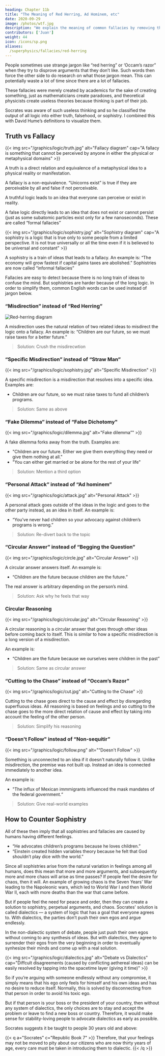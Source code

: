 ```yaml
---
heading: Chapter 11b
title: "The Meaning of Red Herring, Ad Hominem, etc"
date: 2020-09-29
image: /photos/wtf.jpg
description: "We explain the meaning of common fallacies by removing the jargon"
contributors: ['Juan']
weight: 44
icon: /icons/sp.png
aliases:
  /superphysics/fallacies/red-herring
---
```




People sometimes use strange jargon like “red herring” or ‘Occam’s razor” when they try to disprove arguments that they don’t like. Such words then force the other side to do research on what those jargon mean. This can potentially waste a lot of time since there are a lot of fallacies. 

These fallacies were merely created by academics for the sake of creating something, just as mathematicians create paradoxes, and theoretical physicists create useless theories because thinking is part of their job.

Socrates was aware of such useless thinking and so he classified the output of all logic into either truth, falsehood, or sophistry. I combined this with David Hume’s definitions to visualize them.


## Truth vs Fallacy

{{< img src="/graphics/logic/truth.jpg" alt="Fallacy diagram" cap="A fallacy is something that cannot be perceived by anyone in either the physical or metaphysical domains" >}}

<!-- ![](https://sorasystem.sirv.com/graphics/f-truth.jpg) -->

<!-- https://sorasystem.sirv.com/graphics/f-actualmisdirection.jpg
https://sorasystem.sirv.com/graphics/f-attack.jpg
https://sorasystem.sirv.com/graphics/f-circ.jpg
https://sorasystem.sirv.com/graphics/f-circr.jpg
https://sorasystem.sirv.com/graphics/f-cut.jpg -->

A truth is a direct relation and equivalence of a metaphysical idea to a physical reality or manifestation. 

A fallacy is a non-equivalence. “Unicorns exist” is true if they are perceivable by all and false if not perceivable.

A truthful logic leads to an idea that everyone can perceive or exist in reality. 

A false logic directly leads to an idea that does not exist or cannot persist (just as some subatomic particles exist only for a few nanoseconds). These are called “formal fallacies”

{{< img src="/graphics/logic/sophistry.jpg" alt="Sophistry diagram" cap="A sophistry is a logic that is true only to some people from a limited perspective. It is not true universally or all the time even if it is believed to be universal and constant" >}}


A sophistry is a train of ideas that leads to a fallacy. An example is: “The economy will grow fastest if capital gains taxes are abolished.” Sophistries are now called “informal fallacies”

Fallacies are easy to detect because there is no long train of ideas to confuse the mind. But sophistries are harder because of the long logic. In order to simplify them, common English words can be used instead of jargon below.

<!-- > Solution: Give a real-world example that refutes the fallacy -->


### “Misdirection” instead of “Red Herring”

![Red-herring diagram](/graphics/logic/misdirection.jpg)

A misdirection uses the natural relation of two related ideas to misdirect the logic onto a fallacy. An example is: “Children are our future, so we must raise taxes for a better future.”

> Solution: Crush the misdirecwtion


### “Specific Misdirection” instead of “Straw Man”

{{< img src="/graphics/logic/sophistry.jpg" alt="Specific Misdirection" >}}

<!-- ![Straw man diagram](/graphics/lgoichttps://sorasystem.sirv.com/graphics/f-actualmisdirection.jpg) -->

A specific misdirection is a misdirection that resolves into a specific idea. Examples are: 
- Children are our future, so we must raise taxes to fund all children’s programs.

> Solution: Same as above


### “Fake Dilemma” instead of “False Dichotomy"

{{< img src="/graphics/logic/dilemma.jpg" alt="Fake dilemma”" >}}

A fake dilemma forks away from the truth. Examples are: 
- "Children are our future. Either we give them everything they need or give them nothing at all." 
- "You can either get married or be alone for the rest of your life"

<!-- tu quoque --> 

> Solution: Mention a third option


### “Personal Attack” instead of “Ad hominem”

{{< img src="/graphics/logic/attack.jpg" alt="Personal Attack" >}}

A personal attack goes outside of the ideas in the logic and goes to the other party instead, as an idea in itself. An example is: 
- “You’ve never had children so your advocacy against children’s programs is wrong.”

> Solution: Re-divert back to the topic


### “Circular Answer” instead of “Begging the Question”

{{< img src="/graphics/logic/circle.jpg" alt="Circular Answer" >}}

A circular answer answers itself. An example is: 
- “Children are the future because children are the future.” 

The real answer is arbitrary depending on the person’s mind.

> Solution: Ask why he feels that way


### Circular Reasoning

{{< img src="/graphics/logic/circular.jpg" alt="Circular Reasoning" >}}

A circular reasoning is a circular answer that goes through other ideas before coming back to itself. This is similar to how a specific misdirection is a long version of a misdirection. 

An example is:
- “Children are the future because we ourselves were children in the past”

> Solution: Same as circular answer


### “Cutting to the Chase” instead of “Occam’s Razor”

{{< img src="/graphics/logic/cut.jpg" alt="Cutting to the Chase" >}}

Cutting to the chase goes direct to the cause and effect by disregarding superfluous ideas. All reasoning is based on feelings and so cutting to the chase goes to the more direct relation of cause and effect by taking into account the feeling of the other person.

> Solution: Simplify his reasoning


### “Doesn't Follow" instead of “Non-sequitir”

{{< img src="/graphics/logic/follow.png" alt="“Doesn't Follow" >}}

Something is unconnected to an idea if it doesn't naturally follow it. Unlike misdirection, the premise was not built up. Instead an idea is connected immediately to another idea.

An example is:
- "The influx of Mexican immmigrants influenced the mask mandates of the federal government.“ 

> Solution: Give real-world examples


## How to Counter Sophistry

All of these then imply that all sophistries and fallacies are caused by humans having different feelings.
- “He advocates children’s programs because he loves children.”
- “Einstein created hidden variables theory because he felt that God shouldn’t play dice with the world.”

Since all sophistries arise from the natural variation in feelings among all humans, does this mean that more and more arguments, and subsequently more and more chaos will arise as time passes? If people feel the desire for chaos, then it will. An example of growing chaos is the Seven Years’ War leading to the Napoleonic wars, which led to World War I and then World War II, each with more deaths than the war that came before.

But if people feel the need for peace and order, then they can create a solution to sophistry, perpetual arguments, and chaos. Socrates' solution is called dialectics — a system of logic that has a goal that everyone agrees to. With dialectics, the parties don’t push their own egos and argue endlessly. 

In the non-dialectic system of debate, people just push their own egos without coming to any synthesis of ideas. But with dialectics, they agree to surrender their egos from the very beginning in order to eventually synhesize their minds and come up with a real solution.

{{< img src="/graphics/logic/dialectics.jpg" alt="Debate vs Dialectics" cap="Diffcult disagreements (caused by conflicting aethereal ideas) can be easily resolved by tapping into the spacetime layer (giving it time)" >}}



So if you’re arguing with someone endlessly without any compromise, it simply means that his ego only feels for himself and his own ideas and has no desire to reduce itself. Normally, this is solved by disconnecting from that person in order to avoid his toxic ego. 

But if that person is your boss or the president of your country, then without any system of dialectics, the only choices are to stay and accept the problem or leave to find a new boss or country. Therefore, it would make sense for stability-loving people to advocate dialectics as early as possible. 

Socrates suggests it be taught to people 30 years old and above:

{{< q a="Socrates" c="Republic Book 7" >}}
Therefore, that your feelings may not be moved to pity about our citizens who are now thirty years of age, every care must be taken in introducing them to dialectic. 
{{< /q >}}
